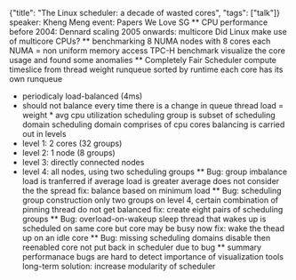 {"title": "The Linux scheduler: a decade of wasted cores", "tags": ["talk"]}
speaker: Kheng Meng
event: Papers We Love SG
** CPU performance
before 2004: Dennard scaling
2005 onwards: multicore
Did Linux make use of multicore CPUs?
** benchmarking
8 NUMA nodes with 8 cores each
NUMA = non uniform memory access
TPC-H benchmark
visualize the core usage and found some anomalies
** Completely Fair Scheduler
compute timeslice from thread weight
runqueue sorted by runtime
each core has its own runqueue
* periodicaly load-balanced (4ms)
* should not balance every time there is a change in queue
thread load = weight * avg cpu utilization
scheduling group is subset of scheduling domain
scheduling domain comprises of cpu cores
balancing is carried out in levels
* level 1: 2 cores (32 groups)
* level 2: 1 node (8 groups)
* level 3: directly connected nodes
* level 4: all nodes, using two scheduling groups
** Bug: group imbalance
load is tranferred if average load is greater
average does not consider the the spread
fix: balance based on minimum load
** Bug: scheduling group construction
only two groups on level 4, certain combination of pinning thread do not get balanced
fix: create eight pairs of scheduling groups
** Bug: overload-on-wakeup
sleep thread that wakes up is scheduled on same core
but core may be busy now
fix: wake the thead up on an idle core
** Bug: missing scheduling domains
disable then reenabled core not put back in scheduler due to bug
** summary
performanace bugs are hard to detect
importance of visualization tools
long-term solution: increase modularity of scheduler
